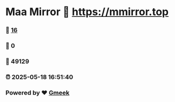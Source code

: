 # Maa Mirror :link: https://mmirror.top 
### :page_facing_up: [16](https://mmirror.top/tag.html) 
### :speech_balloon: 0 
### :hibiscus: 49129 
### :alarm_clock: 2025-05-18 16:51:40 
### Powered by :heart: [Gmeek](https://github.com/Meekdai/Gmeek)

